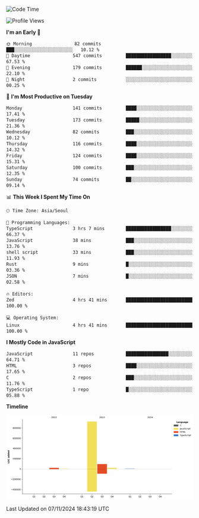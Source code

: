 <!--START_SECTION:waka-->
![Code Time](http://img.shields.io/badge/Code%20Time-116%20hrs%2016%20mins-blue)

![Profile Views](http://img.shields.io/badge/Profile%20Views-0-blue)

**I'm an Early 🐤** 

```text
🌞 Morning                82 commits          ███░░░░░░░░░░░░░░░░░░░░░░   10.12 % 
🌆 Daytime                547 commits         █████████████████░░░░░░░░   67.53 % 
🌃 Evening                179 commits         ██████░░░░░░░░░░░░░░░░░░░   22.10 % 
🌙 Night                  2 commits           ░░░░░░░░░░░░░░░░░░░░░░░░░   00.25 % 
```
📅 **I'm Most Productive on Tuesday** 

```text
Monday                   141 commits         ████░░░░░░░░░░░░░░░░░░░░░   17.41 % 
Tuesday                  173 commits         █████░░░░░░░░░░░░░░░░░░░░   21.36 % 
Wednesday                82 commits          ███░░░░░░░░░░░░░░░░░░░░░░   10.12 % 
Thursday                 116 commits         ████░░░░░░░░░░░░░░░░░░░░░   14.32 % 
Friday                   124 commits         ████░░░░░░░░░░░░░░░░░░░░░   15.31 % 
Saturday                 100 commits         ███░░░░░░░░░░░░░░░░░░░░░░   12.35 % 
Sunday                   74 commits          ██░░░░░░░░░░░░░░░░░░░░░░░   09.14 % 
```


📊 **This Week I Spent My Time On** 

```text
🕑︎ Time Zone: Asia/Seoul

💬 Programming Languages: 
TypeScript               3 hrs 7 mins        █████████████████░░░░░░░░   66.37 % 
JavaScript               38 mins             ███░░░░░░░░░░░░░░░░░░░░░░   13.76 % 
shell script             33 mins             ███░░░░░░░░░░░░░░░░░░░░░░   11.93 % 
Rust                     9 mins              █░░░░░░░░░░░░░░░░░░░░░░░░   03.36 % 
JSON                     7 mins              █░░░░░░░░░░░░░░░░░░░░░░░░   02.58 % 

🔥 Editors: 
Zed                      4 hrs 41 mins       █████████████████████████   100.00 % 

💻 Operating System: 
Linux                    4 hrs 41 mins       █████████████████████████   100.00 % 
```

**I Mostly Code in JavaScript** 

```text
JavaScript               11 repos            ████████████████░░░░░░░░░   64.71 % 
HTML                     3 repos             ████░░░░░░░░░░░░░░░░░░░░░   17.65 % 
C                        2 repos             ███░░░░░░░░░░░░░░░░░░░░░░   11.76 % 
TypeScript               1 repo              █░░░░░░░░░░░░░░░░░░░░░░░░   05.88 % 
```



**Timeline**

![Lines of Code chart](https://raw.githubusercontent.com/project-dy/project-dy/main/assets/bar_graph.png)


 Last Updated on 07/11/2024 18:43:19 UTC
<!--END_SECTION:waka-->
